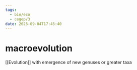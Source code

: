 ```yaml
---
tags:
  - bio/eco
  - cegep/3
date: 2025-09-04T17:45:40
---
```


# macroevolution

[[Evolution]] with emergence of new genuses or greater taxa